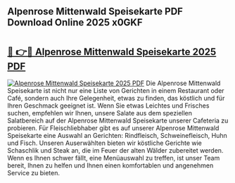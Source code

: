 ## Alpenrose Mittenwald Speisekarte PDF Download Online 2025 x0GKF

# <h2><a href="http://gc6xy1.nevu.top/?p=Alpenrose+Mittenwald+Speisekarte">🔗 👉🔴 Alpenrose Mittenwald Speisekarte 2025 PDF</a></h2>

[![Alpenrose Mittenwald Speisekarte 2025 PDF](https://i.imgur.com/dBaPXMq.png)](http://gc6xy1.nevu.top/?p=Alpenrose+Mittenwald+Speisekarte)
Die Alpenrose Mittenwald Speisekarte ist nicht nur eine Liste von Gerichten in einem Restaurant oder Café, sondern auch Ihre Gelegenheit, etwas zu finden, das köstlich und für Ihren Geschmack geeignet ist. Wenn Sie etwas Leichtes und Frisches suchen, empfehlen wir Ihnen, unsere Salate aus dem speziellen Salatbereich auf der Alpenrose Mittenwald Speisekarte unserer Cafeteria zu probieren. Für Fleischliebhaber gibt es auf unserer Alpenrose Mittenwald Speisekarte eine Auswahl an Gerichten: Rindfleisch, Schweinefleisch, Huhn und Fisch. Unseren Auserwählten bieten wir köstliche Gerichte wie Schaschlik und Steak an, die im Feuer der alten Wälder zubereitet werden. Wenn es Ihnen schwer fällt, eine Menüauswahl zu treffen, ist unser Team bereit, Ihnen zu helfen und Ihnen einen komfortablen und angenehmen Service zu bieten.

